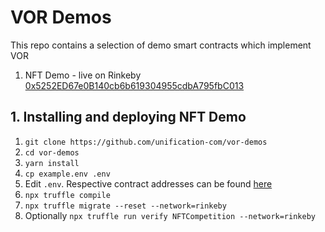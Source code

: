 # VOR Demos

This repo contains a selection of demo smart contracts which implement VOR

1. NFT Demo - live on Rinkeby [0x5252ED67e0B140cb6b619304955cdbA795fbC013](https://rinkeby.etherscan.io/address/0x5252ED67e0B140cb6b619304955cdbA795fbC013#code)

## 1. Installing and deploying NFT Demo

1. `git clone https://github.com/unification-com/vor-demos`
2. `cd vor-demos`
3. `yarn install`
4. `cp example.env .env`
5. Edit `.env`. Respective contract addresses can be found [here](https://vor.unification.io/contracts.html)
6. `npx truffle compile`
7. `npx truffle migrate --reset --network=rinkeby`
8. Optionally `npx truffle run verify NFTCompetition --network=rinkeby`
